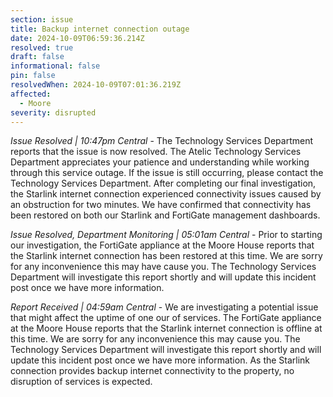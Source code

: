 ```yaml
---
section: issue
title: Backup internet connection outage
date: 2024-10-09T06:59:36.214Z
resolved: true
draft: false
informational: false
pin: false
resolvedWhen: 2024-10-09T07:01:36.219Z
affected:
  - Moore
severity: disrupted
---
```

*Issue Resolved | 10:47pm Central* - The Technology Services Department reports that the issue is now resolved. The Atelic Technology Services Department appreciates your patience and understanding while working through this service outage. If the issue is still occurring, please contact the Technology Services Department. After completing our final investigation, the Starlink internet connection experienced connectivity issues caused by an obstruction for two minutes. We have confirmed that connectivity has been restored on both our Starlink and FortiGate management dashboards.

*Issue Resolved, Department Monitoring | 05:01am Central* - Prior to starting our investigation, the FortiGate appliance at the Moore House reports that the Starlink internet connection has been restored at this time. We are sorry for any inconvenience this may have cause you. The Technology Services Department will investigate this report shortly and will update this incident post once we have more information.

*Report Received | 04:59am Central* - We are investigating a potential issue that might affect the uptime of one our of services. The FortiGate appliance at the Moore House reports that the Starlink internet connection is offline at this time. We are sorry for any inconvenience this may cause you. The Technology Services Department will investigate this report shortly and will update this incident post once we have more information. As the Starlink connection provides backup internet connectivity to the property, no disruption of services is expected.